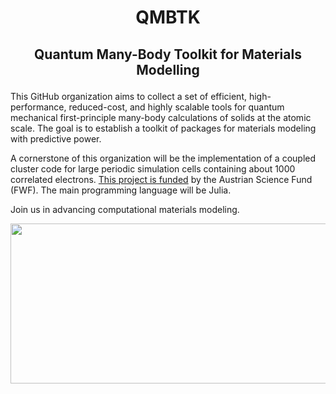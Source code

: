# <p align="center"> QMBTK </p>

## <p align="center"> Quantum Many-Body Toolkit for Materials Modelling </p>

<!-- ## About-->

This GitHub organization aims to collect a set of efficient, high-performance, reduced-cost, and highly scalable tools for quantum mechanical first-principle many-body calculations of solids at the atomic scale. The goal is to establish a toolkit of packages for materials modeling with predictive power. 

A cornerstone of this organization will be the implementation of a coupled cluster code for large periodic simulation cells containing about 1000 correlated electrons. [This project is funded](https://pf.fwf.ac.at/en/research-in-practice/project-finder/60015) by the Austrian Science Fund (FWF). The main programming language will be Julia.

Join us in advancing computational materials modeling.

<p align="center"> <img src="https://raw.githubusercontent.com/QMBTK/.github/main/profile/logo/logo2.png" width="640" height="256"> </p>
